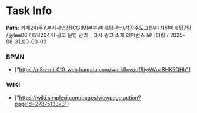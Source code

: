 # Task Info

**Path:** 카페24(주)\본사사업장\[CG]MI본부\마케팅센터\성장주도그룹\디지털마케팅7팀 / jylee06 / [282044] 광고 운영 관리 _ 타사 광고 소재 레퍼런스 모니터링 / 2025-08-31_00-00-00

### BPMN
- ["https://n8n-mi-010-web.hanpda.com/workflow/df8iyAWuzBHK5QHb"]

### WIKI
- ["https://wiki.simplexi.com/pages/viewpage.action?pageId=2787513373"]

